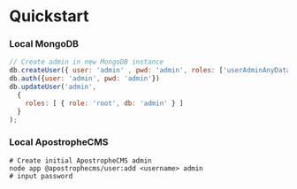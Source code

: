 # Quickstart

### Local MongoDB
```js
// Create admin in new MongoDB instance
db.createUser({ user: 'admin' , pwd: 'admin', roles: ['userAdminAnyDatabase', 'dbAdminAnyDatabase', 'readWriteAnyDatabase']})
db.auth({user: 'admin', pwd: 'admin'})
db.updateUser('admin',
  {
    roles: [ { role: 'root', db: 'admin' } ]
  }
);
```

### Local ApostropheCMS
```shell
# Create initial ApostropheCMS admin
node app @apostrophecms/user:add <username> admin
# input password
```
